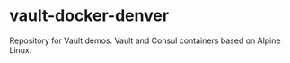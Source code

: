 # vault-docker-denver

Repository for Vault demos. Vault and Consul containers based on Alpine Linux.
